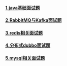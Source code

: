 #### [1.java基础面试题](https://github.com/lvCmx/study/blob/master/note/%E9%9D%A2%E8%AF%95%E9%A2%98/java%E5%9F%BA%E7%A1%80.md)  
#### [2.RabbitMQ与Kafka面试题](https://github.com/lvCmx/study/blob/master/note/%E9%9D%A2%E8%AF%95%E9%A2%98/%E6%B6%88%E6%81%AF%E9%98%9F%E5%88%97.md)  
#### [3.redis相关面试题](https://github.com/lvCmx/study/blob/master/note/%E9%9D%A2%E8%AF%95%E9%A2%98/redis%E7%BC%93%E5%AD%98.md)  
#### [4.分布式dubbo面试题](https://github.com/lvCmx/study/blob/master/note/%E9%9D%A2%E8%AF%95%E9%A2%98/dubbo.md)  
#### [5.mysql相关面试题](https://github.com/lvCmx/study/blob/master/note/%E9%9D%A2%E8%AF%95%E9%A2%98/mysql.md)  

